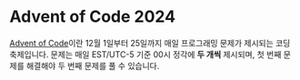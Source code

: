 # Advent of Code 2024
[Advent of Code](https://adventofcode.com/)이란 12월 1일부터 25일까지 매일 프로그래밍 문제가 제시되는 코딩 축제입니다.
문제는 매일 EST/UTC-5 기준 00시 정각에 **두 개씩** 제시되며, 첫 번째 문제를 해결해야 두 번째 문제를 풀 수 있습니다.
